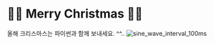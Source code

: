 # 🎄🎄 Merry Christmas 🎄🎄

올해 크리스마스는 파이썬과 함께 보내세요. ^^..
![sine_wave_interval_100ms](https://user-images.githubusercontent.com/35924139/146666598-48132c4a-6b45-4f05-9d53-cefdbf734714.gif)
